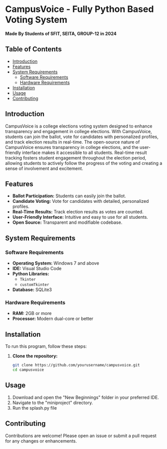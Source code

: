 # CampusVoice - Fully Python Based Voting System

**Made By Students of SFIT, SEITA, GROUP-12 in 2024**

## Table of Contents

- [Introduction](#introduction)
- [Features](#features)
- [System Requirements](#system-requirements)
  - [Software Requirements](#software-requirements)
  - [Hardware Requirements](#hardware-requirements)
- [Installation](#installation)
- [Usage](#usage)
- [Contributing](#contributing)

## Introduction

CampusVoice is a college elections voting system designed to enhance transparency and engagement in college elections. With CampusVoice, students can join the ballot, vote for candidates with personalized profiles, and track election results in real-time. The open-source nature of CampusVoice ensures transparency in college elections, and the user-friendly interface makes it accessible to all students. Real-time result tracking fosters student engagement throughout the election period, allowing students to actively follow the progress of the voting and creating a sense of involvement and excitement.

## Features

- **Ballot Participation:** Students can easily join the ballot.
- **Candidate Voting:** Vote for candidates with detailed, personalized profiles.
- **Real-Time Results:** Track election results as votes are counted.
- **User-Friendly Interface:** Intuitive and easy to use for all students.
- **Open Source:** Transparent and modifiable codebase.

## System Requirements

### Software Requirements

- **Operating System:** Windows 7 and above
- **IDE:** Visual Studio Code
- **Python Libraries:**
  - `Tkinter`
  - `customTkinter`
- **Database:** SQLite3

### Hardware Requirements

- **RAM:** 2GB or more
- **Processor:** Modern dual-core or better

## Installation

To run this program, follow these steps:

1. **Clone the repository:**
   ```bash
   git clone https://github.com/yourusername/campusvoice.git
   cd campusvoice

## Usage
1. Download and open the "New Beginnings" folder in your preferred IDE.
2. Navigate to the "miniproject" directory.
3. Run the splash.py file

## Contributing
Contributions are welcome! Please open an issue or submit a pull request for any changes or enhancements.

